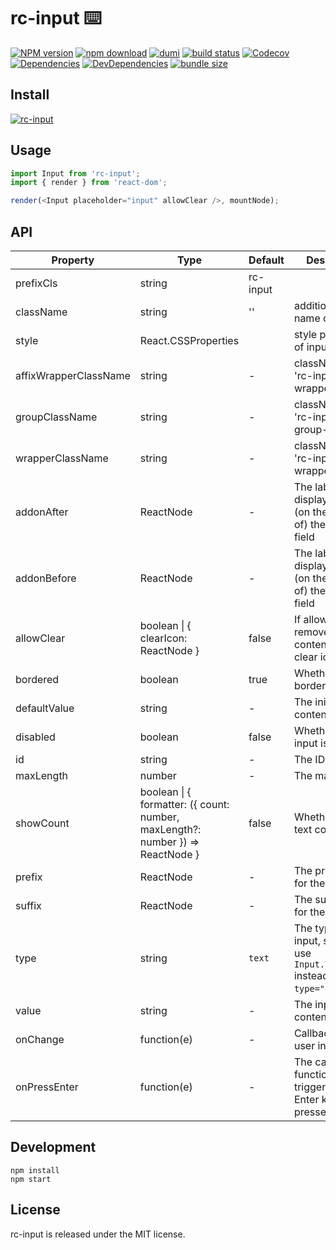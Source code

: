 # rc-input ⌨️

[![NPM version][npm-image]][npm-url] [![npm download][download-image]][download-url] [![dumi](https://img.shields.io/badge/docs%20by-dumi-blue?style=flat-square)](https://github.com/umijs/dumi) [![build status][github-actions-image]][github-actions-url] [![Codecov][codecov-image]][codecov-url] [![Dependencies][david-image]](david-url) [![DevDependencies][david-dev-image]][david-dev-url] [![bundle size][bundlephobia-image]][bundlephobia-url]

[npm-image]: http://img.shields.io/npm/v/rc-input.svg?style=flat-square
[npm-url]: http://npmjs.org/package/rc-input
[github-actions-image]: https://github.com/react-component/input/workflows/CI/badge.svg
[github-actions-url]: https://github.com/react-component/input/actions
[codecov-image]: https://img.shields.io/codecov/c/github/react-component/input/master.svg?style=flat-square
[codecov-url]: https://codecov.io/gh/react-component/input/branch/master
[david-url]: https://david-dm.org/react-component/input
[david-image]: https://david-dm.org/react-component/input/status.svg?style=flat-square
[david-dev-url]: https://david-dm.org/react-component/input?type=dev
[david-dev-image]: https://david-dm.org/react-component/input/dev-status.svg?style=flat-square
[download-image]: https://img.shields.io/npm/dm/rc-input.svg?style=flat-square
[download-url]: https://npmjs.org/package/rc-input
[bundlephobia-url]: https://bundlephobia.com/result?p=rc-input
[bundlephobia-image]: https://badgen.net/bundlephobia/minzip/rc-input

## Install

[![rc-input](https://nodei.co/npm/rc-input.png)](https://npmjs.org/package/rc-input)

## Usage

```js
import Input from 'rc-input';
import { render } from 'react-dom';

render(<Input placeholder="input" allowClear />, mountNode);
```

## API

| Property              | Type                                                                               | Default  | Description                                                                                                                                                         |
| --------------------- | ---------------------------------------------------------------------------------- | -------- | ------------------------------------------------------------------------------------------------------------------------------------------------------------------- |
| prefixCls             | string                                                                             | rc-input |                                                                                                                                                                     |
| className             | string                                                                             | ''       | additional class name of input                                                                                                                                      |
| style                 | React.CSSProperties                                                                |          | style properties of input                                                                                                                                           |
| affixWrapperClassName | string                                                                             | -        | className with 'rc-input-affix-wrapper'                                                                                                                             |
| groupClassName        | string                                                                             | -        | className with 'rc-input-group-wrapper'                                                                                                                             |
| wrapperClassName      | string                                                                             | -        | className with 'rc-input-wrapper'                                                                                                                                   |
| addonAfter            | ReactNode                                                                          | -        | The label text displayed after (on the right side of) the input field                                                                                               |
| addonBefore           | ReactNode                                                                          | -        | The label text displayed before (on the left side of) the input field                                                                                               |
| allowClear            | boolean &#124; { clearIcon: ReactNode }                                                                            | false    | If allow to remove input content with clear icon                                                                                                                    |
| bordered              | boolean                                                                            | true     | Whether has border style                                                                                                                                            |
| defaultValue          | string                                                                             | -        | The initial input content                                                                                                                                           |
| disabled              | boolean                                                                            | false    | Whether the input is disabled                                                                                                                                       |
| id                    | string                                                                             | -        | The ID for input                                                                                                                                                    |
| maxLength             | number                                                                             | -        | The max length                                                                                                                                                      |
| showCount             | boolean &#124; { formatter: ({ count: number, maxLength?: number }) => ReactNode } | false    | Whether show text count                                                                                                                                             |
| prefix                | ReactNode                                                                          | -        | The prefix icon for the Input                                                                                                                                       |
| suffix                | ReactNode                                                                          | -        | The suffix icon for the Input                                                                                                                                       |
| type                  | string                                                                             | `text`   | The type of input, see: [MDN](https://developer.mozilla.org/docs/Web/HTML/Element/input#Form_%3Cinput%3E_types)( use `Input.TextArea` instead of `type="textarea"`) |
| value                 | string                                                                             | -        | The input content value                                                                                                                                             |
| onChange              | function(e)                                                                        | -        | Callback when user input                                                                                                                                            |
| onPressEnter          | function(e)                                                                        | -        | The callback function that is triggered when Enter key is pressed                                                                                                   |

## Development

```
npm install
npm start
```

## License

rc-input is released under the MIT license.
